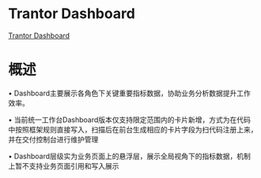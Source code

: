 # Trantor Dashboard

[Trantor Dashboard](https://trantor-interactive-doc.app.terminus.io/doc/marked/developer-guide-dashboard)

# 概述
• Dashboard主要展示各角色下关键重要指标数据，协助业务分析数据提升工作效率。 

• 当前统一工作台Dashboard版本仅支持限定范围内的卡片新增，方式为在代码中按照框架规则直接写入，扫描后在前台生成相应的卡片字段为扫代码注册上来，并在交付控制台进行维护管理

• Dashboard层级实为业务页面上的悬浮层，展示全局视角下的指标数据，机制上暂不支持业务页面引用和写入展示

